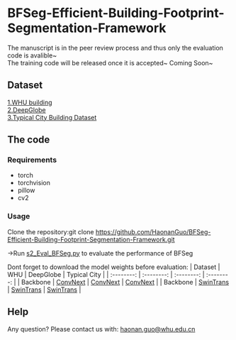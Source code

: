# BFSeg-Efficient-Building-Footprint-Segmentation-Framework
The manuscript is in the peer review process and thus only the evaluation code is avalible~<br/>
The training code will be released once it is accepted~ Coming Soon~

Dataset
----
[1.WHU building](https://study.rsgis.whu.edu.cn/pages/download/building_dataset.html)<br/>
[2.DeepGlobe](http://deepglobe.org/index.html)  <br/>
[3.Typical City Building Dataset](https://www.scidb.cn/en/detail?dataSetId=806674532768153600)  <br/>


The code
----
### Requirements
* torch
* torchvision
* pillow
* cv2

### Usage
Clone the repository:git clone https://github.com/HaonanGuo/BFSeg-Efficient-Building-Footprint-Segmentation-Framework.git<br/>

->Run [s2_Eval_BFSeg.py](https://github.com/HaonanGuo/BFSeg-Efficient-Building-Footprint-Segmentation-Framework/blob/main/s2_Eval_BFSeg.py) to evaluate the performance of BFSeg

Dont forget to download the model weights before evaluation:
| Dataset | WHU     | DeepGlobe     | Typical City     |
| :--------: | :--------: | :--------: | :--------: |
| Backbone | [ConvNext](https://drive.google.com/file/d/1olaP-AIywg1s6qqzeT-R5_CEse-veN5c/view?usp=drive_link) | [ConvNext](https://drive.google.com/file/d/1lQ76lw-hHrP2uEJN8Ht3Pwubel0HKA2h/view?usp=drive_link) | [ConvNext](https://drive.google.com/file/d/18SO-27LqE9zQ0X1lSr_rLqZbZRMuSLRh/view?usp=drive_link) |
| Backbone | [SwinTrans](https://drive.google.com/file/d/1s_lznG_56zIhiqO1Ei4p3IFqI5o-6k8z/view?usp=drive_link) | [SwinTrans](https://drive.google.com/file/d/1X02anXyT6oysmLRIo6ARNp7fc73dz1UY/view?usp=drive_link) | [SwinTrans](https://drive.google.com/file/d/1XFxUOKxRgcjuHdCsRAbZqyuY2FEooTHE/view?usp=drive_link) |


Help
----
Any question? Please contact us with: haonan.guo@whu.edu.cn
